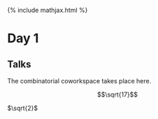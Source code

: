 {% include mathjax.html %}

# Day 1

## Talks

The combinatorial coworkspace takes place here.

$$\sqrt{17}$$

$\sqrt{2}$

